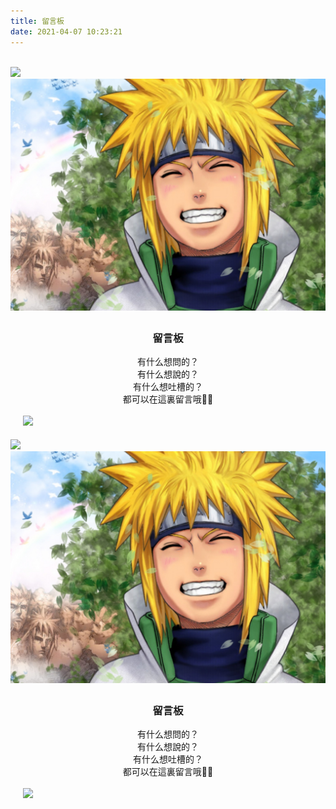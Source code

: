 ```yaml
---
title: 留言板
date: 2021-04-07 10:23:21
---
```

<link rel="stylesheet" href="https://cdn.jsdelivr.net/gh/zjwo/CDN/css/messagebar.css"/>

<div id="computer">
    <div id="maincontent"><br />
        <div id="form-wrap"><img src="https://cdn.jsdelivr.net/gh/Akilarlxh/Valine-Admin@v1.0/source/img/before.png"
                                 id="beforeimg">
            <div id="envelope">
                <form>
                    <div class="formmain"><img class="headerimg"
                                               src="/img/namikaze_minato_6.png"/>
                        <div style="padding: 5px 20px;">
                            <center><h3 calss="title3">留言板</h3></center>
                            <center class="comments">有什么想問的？<br />有什么想說的？<br />有什么想吐槽的？<br />都可以在這裏留言哦💋💋<br />
                                    <br />
                            </center>
                            <div class="bottomcontent"><img class="bottomimg"
                                                            src="https://ae01.alicdn.com/kf/U0968ee80fd5c4f05a02bdda9709b041eE.png"/>
                            </div>
                            <p class="bottomhr"></p></div>
                    </div>
                </form>
            </div>
            <img id="afterimg" src="https://cdn.jsdelivr.net/gh/Akilarlxh/Valine-Admin@v1.0/source/img/after.png"></div>
    </div>
</div>
<div id="mobile">
    <form>
        <div class="formmain"><img class="headerimg"
                                   src="/img/namikaze_minato_6.png"/>
            <div style="padding: 5px 20px;">
                <center><h3 calss="title3">留言板</h3></center>
                <center class="comments">有什么想問的？<br />有什么想說的？<br />有什么想吐槽的？<br />都可以在這裏留言哦💋💋<br />
                        <br />
                </center>
                <div class="bottomcontent"><img src="https://ae01.alicdn.com/kf/U0968ee80fd5c4f05a02bdda9709b041eE.png"
                                                class="bottomhr"></div>
                <p class="bottomhr"></p></div>
        </div>
    </form>
</div>
